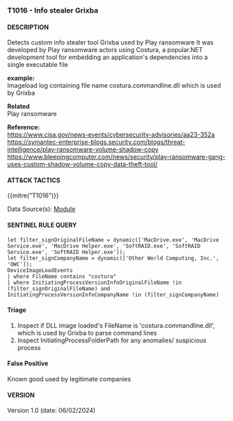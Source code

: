 ### T1016 - Info stealer Grixba  

#### DESCRIPTION

Detects custom info stealer tool Grixba used by Play ransomware
It was developed by Play ransomware actors using Costura, a popular.NET development tool for embedding an application's dependencies into a single executable file  

**example:**     
Imageload log containing file name costura.commandline.dll which is used by Grixba  

**Related**  
Play ransomware        

**Reference:**  
https://www.cisa.gov/news-events/cybersecurity-advisories/aa23-352a     
https://symantec-enterprise-blogs.security.com/blogs/threat-intelligence/play-ransomware-volume-shadow-copy  
https://www.bleepingcomputer.com/news/security/play-ransomware-gang-uses-custom-shadow-volume-copy-data-theft-tool/

####  ATT&CK TACTICS <br />
{{mitre("T1016")}}      

Data Source(s): [Module](https://attack.mitre.org/datasources/DS0011/)  

#### SENTINEL RULE QUERY <br />

~~~
let filter_signOriginalFileName = dynamic(['MacDrive.exe', 'MacDrive Service.exe', 'MacDrive Helper.exe', 'SoftRAID.exe', 'SoftRAID Service.exe', 'SoftRAID Helper.exe']);
let filter_signCompanyName = dynamic(['Other World Computing, Inc.', 'OWC']);
DeviceImageLoadEvents
| where FileName contains "costura"
| where InitiatingProcessVersionInfoOriginalFileName !in (filter_signOriginalFileName) and InitiatingProcessVersionInfoCompanyName !in (filter_signCompanyName)
~~~

#### Triage <br />

1. Inspect if DLL image loaded's FileName is 'costura.commandline.dll', which is used by Grixba to parse command lines  
2. Inspect InitiatingProcessFolderPath for any anomalies/ suspicious process

#### False Positive  <br />
Known good used by legitimate companies

#### VERSION <br />
Version 1.0 (date: 06/02/2024)